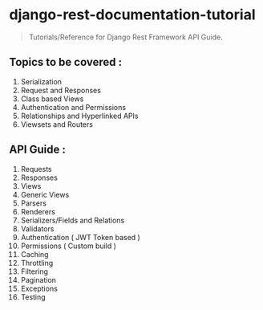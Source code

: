# django-rest-documentation-tutorial
> Tutorials/Reference for Django Rest Framework API Guide.

## Topics to be covered :
1. Serialization
2. Request and Responses
3. Class based Views
4. Authentication and Permissions
5. Relationships and Hyperlinked APIs
6. Viewsets and Routers

## API Guide : 
1. Requests
2. Responses
3. Views
4. Generic Views
5. Parsers
6. Renderers
7. Serializers/Fields and Relations
8. Validators
9. Authentication ( JWT Token based )
10. Permissions ( Custom build )
11. Caching
12. Throttling
13. Filtering
14. Pagination
15. Exceptions
16. Testing


